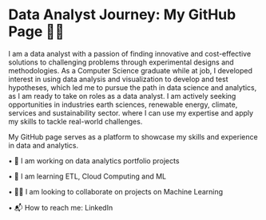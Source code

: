 # Data Analyst Journey: My GitHub Page 👩‍💻
I am a data analyst with a passion of finding innovative and cost-effective solutions to challenging problems through experimental designs and methodologies. 
As a Computer Science graduate while at job, I developed interest in using data analysis and visualization to develop and test hypotheses, which led me to pursue the path in data science and analytics, as I am ready to take on roles as a data analyst. I am actively seeking opportunities in industries earth sciences, renewable energy, climate, services and sustainability sector. where I can use my expertise and apply my skills to tackle real-world challenges. 

My GitHub page serves as a platform to showcase my skills and experience in data and analytics. 

•	🔭 I am working on data analytics portfolio projects

•	🌱 I am learning ETL, Cloud Computing and ML

•	👩‍💻 I am looking to collaborate on projects on Machine Learning 

•	📬 How to reach me: LinkedIn

